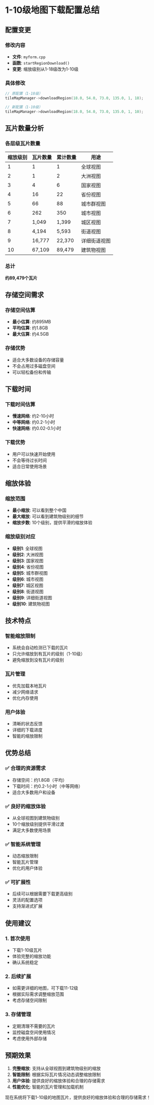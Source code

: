 # 1-10级地图下载配置总结

## 配置变更

### 修改内容
- **文件**: `myform.cpp`
- **函数**: `startRegionDownload()`
- **变更**: 缩放级别从1-18级改为1-10级

### 具体修改
```cpp
// 原配置（1-18级）
tileMapManager->downloadRegion(18.0, 54.0, 73.0, 135.0, 1, 18);

// 新配置（1-10级）
tileMapManager->downloadRegion(18.0, 54.0, 73.0, 135.0, 1, 10);
```

## 瓦片数量分析

### 各层级瓦片数量
| 缩放级别 | 瓦片数量 | 累计数量 | 用途 |
|---------|---------|---------|------|
| 1       | 1       | 1       | 全球视图 |
| 2       | 1       | 2       | 大洲视图 |
| 3       | 4       | 6       | 国家视图 |
| 4       | 16      | 22      | 省份视图 |
| 5       | 66      | 88      | 城市群视图 |
| 6       | 262     | 350     | 城市视图 |
| 7       | 1,049   | 1,399   | 城区视图 |
| 8       | 4,194   | 5,593   | 街道视图 |
| 9       | 16,777  | 22,370  | 详细街道视图 |
| 10      | 67,109  | 89,479  | 建筑物视图 |

### 总计
**约89,479个瓦片**

## 存储空间需求

### 存储空间估算
- **最小估算**: 约895MB
- **平均估算**: 约1.8GB
- **最大估算**: 约4.5GB

### 存储优势
- 适合大多数设备的存储容量
- 不会占用过多磁盘空间
- 可以轻松备份和传输

## 下载时间

### 下载时间估算
- **慢速网络**: 约2-10小时
- **中等网络**: 约0.2-1小时
- **快速网络**: 约0.02-0.1小时

### 下载优势
- 用户可以快速开始使用
- 不会等待过长时间
- 适合日常使用场景

## 缩放体验

### 缩放范围
- **最小缩放**: 可以看到整个中国
- **最大缩放**: 可以看到建筑物级别的细节
- **缩放步数**: 10个级别，提供平滑的缩放体验

### 缩放级别对应
- **级别1**: 全球视图
- **级别2**: 大洲视图
- **级别3**: 国家视图
- **级别4**: 省份视图
- **级别5**: 城市群视图
- **级别6**: 城市视图
- **级别7**: 城区视图
- **级别8**: 街道视图
- **级别9**: 详细街道视图
- **级别10**: 建筑物视图

## 技术特点

### 智能缩放限制
- 系统会自动检测已下载的瓦片
- 只允许缩放到有瓦片的级别（1-10级）
- 避免缩放到没有瓦片的级别

### 瓦片管理
- 优先加载本地瓦片
- 减少网络请求
- 优化内存使用

### 用户体验
- 清晰的状态反馈
- 详细的下载进度
- 智能的缩放限制

## 优势总结

### ✅ **合理的资源需求**
- 存储空间：约1.8GB（平均）
- 下载时间：约0.2-1小时（中等网络）
- 适合大多数用户和设备

### ✅ **良好的缩放体验**
- 从全球视图到建筑物级别
- 10个缩放级别提供平滑过渡
- 满足大多数使用场景

### ✅ **智能系统管理**
- 动态缩放限制
- 智能瓦片管理
- 优化的用户体验

### ✅ **可扩展性**
- 后续可以根据需要下载更高级别
- 灵活的配置选项
- 支持渐进式扩展

## 使用建议

### 1. 首次使用
- 下载1-10级瓦片
- 体验完整的缩放功能
- 确认系统稳定

### 2. 后续扩展
- 如需更详细的地图，可下载11-12级
- 根据实际需求调整缩放范围
- 考虑存储空间限制

### 3. 存储管理
- 定期清理不需要的瓦片
- 监控磁盘空间使用情况
- 考虑使用外部存储

## 预期效果

1. **完整缩放**: 支持从全球视图到建筑物级别的缩放
2. **智能限制**: 根据实际瓦片情况动态调整缩放限制
3. **用户体验**: 提供良好的缩放体验和合理的存储需求
4. **性能优化**: 智能的瓦片管理和加载机制

现在系统将下载1-10级的地图瓦片，提供良好的缩放体验和合理的存储需求！

